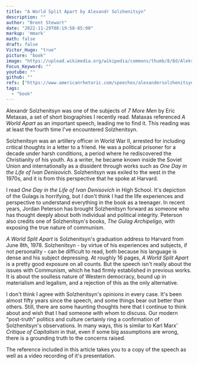 ```yaml
---
title: "A World Split Apart by Alexandr Solzhenitsyn"
description: ""
author: "Brent Stewart"
date: "2022-11-29T08:19:58-05:00"
markup: 'mmark'
math: false
draft: false
Victor_Hugo: "true"
picture: "book"
image: "https://upload.wikimedia.org/wikipedia/commons/thumb/8/8d/Aleksandr_Solzhenitsyn_1974crop.jpg/330px-Aleksandr_Solzhenitsyn_1974crop.jpg"
Focus_Keyword: ""
youtube: ""
github: ""
refs: ["https://www.americanrhetoric.com/speeches/alexandersolzhenitsynharvard.htm"]
tags:
  - "book"
---
```


Alexandr Solzhenitsyn was one of the subjects of _7 More Men_ by Eric Metaxas, a set of short biographies I recently read.   Mataxas referenced _A World Apart_ as an important speech, leading me to find it.  This reading was at least the fourth time I've encountered Solzhenitsyn.

Solzhenitsyn was an artillery officer in World War II, arrested for including critical thoughts in a letter to a friend.  He was a political prisoner for a decade under harsh conditions, a period where he rediscovered the Christianity of his youth.  As a writer, he became known inside the Soviet Union and internationally as a dissident through works such as _One Day in the Life of Ivan Denisovich_.  Solzhenitsyn was exiled to the west in the 1970s, and it is from this perspective that he spoke at Harvard. 

I read _One Day in the Life of Ivan Denisovich_ in High School.  It's depiction of the Gulags is horrifying, but I don't think I had the life experiences and perspective to understand everything in the book as a teenager.  In recent years, Jordan Peterson has brought Solzhenitsyn forward as someone who has thought deeply about both individual and political integrity.  Peterson also credits one of Solzhenitsyn's books, _The Gulag Archipeligo_, with exposing the true nature of communism.

_A World Split Apart_ is Solzhenitsyn's graduation address to Harvard from June 8th, 1978.  Solzhenitsyn - by virtue of his experiences and subjects, if not personality - can be difficult to read, both because his language is dense and his subject depressing.  At roughly 16 pages, _A World Split Apart_ is a pretty good exposure on all counts.  But the speech isn't really about the issues with Communism, which he had firmly established in previous works.  It is about the soulless nature of Western democracy, bound up in materialism and legalism, and a rejection of this as the only alternative.

I don't think I agree with Solzhenitsyn's opinions in every case.  It's been almost fifty years since the speech, and some things bear out better than others.  Still, there are some haunting thoughts here that I continue to think about and wish that I had someone with whom to discuss.  Our modern "post-truth" politics and culture certainly ring a confirmation of Solzhenitsyn's observations.  In many ways, this is similar to Karl Marx' _Critique of Capitalism_ in that, even if some big assumptions are wrong, there is a grounding truth to the concerns raised.

The reference included in this article takes you to a copy of the speech as well as a video recording of it's presentation.